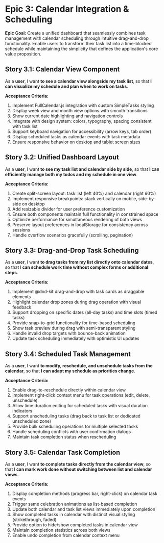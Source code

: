 # Epic 3: Calendar Integration & Scheduling

**Epic Goal:** Create a unified dashboard that seamlessly combines task management with calendar scheduling through intuitive drag-and-drop functionality. Enable users to transform their task list into a time-blocked schedule while maintaining the simplicity that defines the application's core value proposition.

## Story 3.1: Calendar View Component
As a **user**,
I want **to see a calendar view alongside my task list**,
so that **I can visualize my schedule and plan when to work on tasks**.

**Acceptance Criteria:**
1. Implement FullCalendar.js integration with custom SimpleTasks styling
2. Display week view and month view options with smooth transitions
3. Show current date highlighting and navigation controls
4. Integrate with design system: colors, typography, spacing consistent with task list
5. Support keyboard navigation for accessibility (arrow keys, tab order)
6. Display scheduled tasks as calendar events with task metadata
7. Ensure responsive behavior on desktop and tablet screen sizes

## Story 3.2: Unified Dashboard Layout
As a **user**,
I want **to see my task list and calendar side by side**,
so that **I can efficiently manage both my todos and my schedule in one view**.

**Acceptance Criteria:**
1. Create split-screen layout: task list (left 40%) and calendar (right 60%)
2. Implement responsive breakpoints: stack vertically on mobile, side-by-side on desktop
3. Add resizable divider for user preference customization
4. Ensure both components maintain full functionality in constrained space
5. Optimize performance for simultaneous rendering of both views
6. Preserve layout preferences in localStorage for consistency across sessions
7. Handle overflow scenarios gracefully (scrolling, pagination)

## Story 3.3: Drag-and-Drop Task Scheduling
As a **user**,
I want **to drag tasks from my list directly onto calendar dates**,
so that **I can schedule work time without complex forms or additional steps**.

**Acceptance Criteria:**
1. Implement @dnd-kit drag-and-drop with task cards as draggable elements
2. Highlight calendar drop zones during drag operation with visual feedback
3. Support dropping on specific dates (all-day tasks) and time slots (timed tasks)
4. Provide snap-to-grid functionality for time-based scheduling
5. Show task preview during drag with semi-transparent styling
6. Handle invalid drop targets with bounce-back animation
7. Update task scheduling immediately with optimistic UI updates

## Story 3.4: Scheduled Task Management
As a **user**,
I want **to modify, reschedule, and unschedule tasks from the calendar**,
so that **I can adapt my schedule as priorities change**.

**Acceptance Criteria:**
1. Enable drag-to-reschedule directly within calendar view
2. Implement right-click context menu for task operations (edit, delete, unschedule)
3. Allow time duration editing for scheduled tasks with visual duration indicators
4. Support unscheduling tasks (drag back to task list or dedicated unscheduled zone)
5. Provide bulk scheduling operations for multiple selected tasks
6. Handle scheduling conflicts with user confirmation dialogs
7. Maintain task completion status when rescheduling

## Story 3.5: Calendar Task Completion
As a **user**,
I want **to complete tasks directly from the calendar view**,
so that **I can mark work done without switching between list and calendar views**.

**Acceptance Criteria:**
1. Display completion methods (progress bar, right-click) on calendar task events
2. Trigger same celebration animations as list-based completion
3. Update both calendar and task list views immediately upon completion
4. Show completed tasks in calendar with distinct visual styling (strikethrough, faded)
5. Provide option to hide/show completed tasks in calendar view
6. Maintain completion statistics across both views
7. Enable undo completion from calendar context menu
